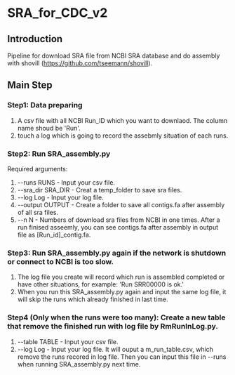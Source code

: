 # SRA_for_CDC_v2
## Introduction
Pipeline for download SRA file from NCBI SRA database and do assembly with shovill (https://github.com/tseemann/shovill).
## Main Step
### Step1: Data preparing
1. A csv file with all NCBI Run_ID which you want to downlaod. The column name shoud be 'Run'.
2. touch a log which is going to record the assebmly situation of each runs.
### Step2: Run SRA_assembly.py
Required arguments:
1. --runs RUNS - Input your csv file.
2. --sra_dir SRA_DIR - Creat a temp_folder to save sra files.
3. --log Log - Input your log file.
4. --output OUTPUT - Create a folder to save all contigs.fa after assembly of all sra files.
5. --n N - Numbers of download sra files from NCBI in one times.
After a run finised asseemly, you can see contigs.fa after assembly in output file as [Run_id]_contig.fa.
### Step3: Run SRA_assembly.py again if the network is shutdown or connect to NCBI is too slow.
1. The log file you create will record which run is assembled completed or have other situations, for example: 'Run SRR00000 is ok.'
2. When you run this SRA_assembly.py again and input the same log file, it will skip the runs which already finished in last time.
### Step4 (Only when the runs were too many): Create a new table that remove the finished run with log file by RmRunInLog.py.
1. --table TABLE - Input your csv file.
2. --log Log - Input your log file.
It will ouput a m_run_table.csv, which remove the runs recored in log file. Then you can input this file in --runs when running SRA_assembly.py next time. 

